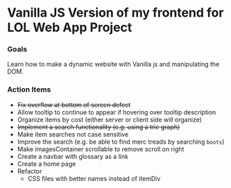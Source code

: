 # Vanilla JS Version of my frontend for LOL Web App Project

### Goals

Learn how to make a dynamic website with Vanilla js and manipulating the DOM.

### Action Items

- ~~Fix overflow at bottom of screen defect~~
- Allow tooltip to continue to appear if hovering over tooltip description
- Organize items by cost (either server or client side will organize)
- ~~Implement a search functionality (e.g. using a trie graph)~~
- Make item searches not case sensitive
- Improve the search (e.g. be able to find merc treads by searching `boots`)
- Make imagesContainer scrollable to remove scroll on right
- Create a navbar with glossary as a link
- Create a home page
- Refactor
  - CSS files with better names instead of itemDiv
